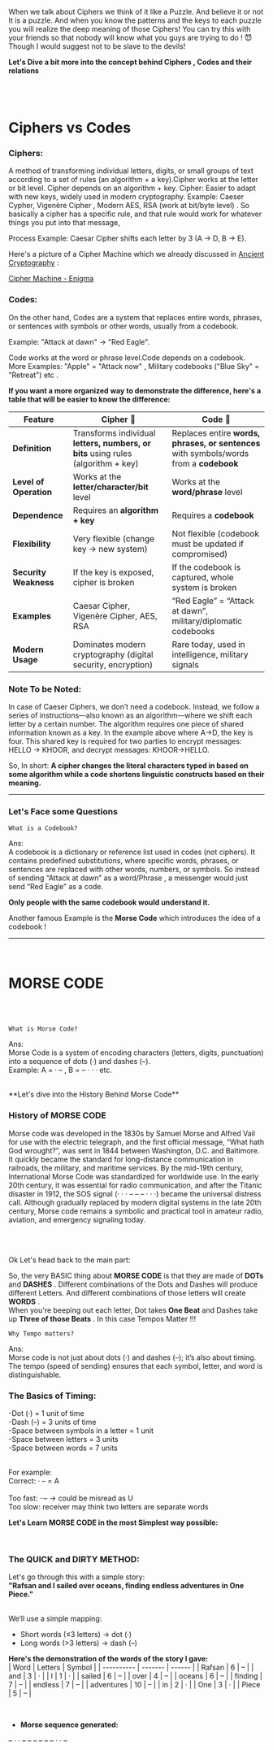 When we talk about Ciphers we think of it like a Puzzle. And believe it or not It is a puzzle. And when you know the patterns and the keys to each puzzle you will realize the deep meaning of those Ciphers! You can try this with your friends so that nobody will know what you guys are trying to do ! 😈 Though I would suggest not to be slave to the devils! 


**Let's Dive a bit more into the concept behind Ciphers , Codes and their relations**

<br>
<br>

# **Ciphers vs Codes**


### **Ciphers:**

A method of transforming individual letters, digits, or small groups of text according to a set of rules (an algorithm + a key).Cipher works at the letter or bit level. Cipher depends on an algorithm + key. Cipher: Easier to adapt with new keys, widely used in modern cryptography. Example: Caeser Cypher, Vigenère Cipher , Modern AES, RSA (work at bit/byte level) . So basically a cipher has a specific rule, and that rule would work for whatever things you put into that message,

Process Example: Caesar Cipher shifts each letter by 3 (A → D, B → E). 

Here's a picture of a Cipher Machine which we already discussed in [Ancient Cryptography](https://github.com/KraKEn-bit/Cryptography/tree/main/Ancient_Cryptography) : 

[Cipher Machine - Enigma](https://github.com/KraKEn-bit/Cryptography/blob/main/Images/Enigma%20Mchine.jpeg?raw=true)

### **Codes:**

On the other hand, Codes are a system that replaces entire words, phrases, or sentences with symbols or other words, usually from a codebook.

Example: "Attack at dawn" → "Red Eagle". 

Code works at the word or phrase level.Code depends on a codebook. More Examples: "Apple" = "Attack now" , Military codebooks ("Blue Sky" = "Retreat") etc .


**If you want a more organized way to demonstrate the difference, here's a table that will be easier to know the difference:**


| Feature              | Cipher 🧩 | Code 📖 |
|----------------------|-----------|---------|
| **Definition**       | Transforms individual **letters, numbers, or bits** using rules (algorithm + key) | Replaces entire **words, phrases, or sentences** with symbols/words from a **codebook** |
| **Level of Operation** | Works at the **letter/character/bit** level | Works at the **word/phrase** level |
| **Dependence**       | Requires an **algorithm + key** | Requires a **codebook** |
| **Flexibility**      | Very flexible (change key → new system) | Not flexible (codebook must be updated if compromised) |
| **Security Weakness** | If the key is exposed, cipher is broken | If the codebook is captured, whole system is broken |
| **Examples**         | Caesar Cipher, Vigenère Cipher, AES, RSA | “Red Eagle” = “Attack at dawn”, military/diplomatic codebooks |
| **Modern Usage**     | Dominates modern cryptography (digital security, encryption) | Rare today, used in intelligence, military signals |


### **Note To be Noted:**

In case of Caeser Ciphers, we don’t need a codebook. Instead, we follow a series of instructions—also known as an algorithm—where we shift each letter by a certain number. The algorithm requires one piece of shared information known as a key. In the example above where A→D, the key is four. This shared key is required for two parties to encrypt messages: HELLO → KHOOR, and decrypt messages: KHOOR→HELLO.

 
So, In short: **A cipher changes the literal characters typed in based on some algorithm while a code shortens linguistic constructs based on their meaning.**

---

### **Let's Face some Questions**

`What is a Codebook?`

Ans:<br>
A codebook is a dictionary or reference list used in codes (not ciphers). It contains predefined substitutions, where specific words, phrases, or sentences are replaced with other words, numbers, or symbols. So instead of sending “Attack at dawn” as a word/Phrase , a messenger would just send “Red Eagle” as a code.

**Only people with the same codebook would understand it.** 

Another famous Example is the **Morse Code** which introduces the idea of a codebook ! 

---


<br>

# **MORSE CODE**

<br>
<br>

`What is Morse Code?`

Ans:<br>
Morse Code is a system of encoding characters (letters, digits, punctuation) into a sequence of dots (·) and dashes (–).<br> 
Example:  A = · – , B = – · · ·  etc.

<br>
**Let's dive into the History Behind Morse Code**

### **History of MORSE CODE**

Morse code was developed in the 1830s by Samuel Morse and Alfred Vail for use with the electric telegraph, and the first official message, “What hath God wrought?”, was sent in 1844 between Washington, D.C. and Baltimore. It quickly became the standard for long-distance communication in railroads, the military, and maritime services. By the mid-19th century, International Morse Code was standardized for worldwide use. In the early 20th century, it was essential for radio communication, and after the Titanic disaster in 1912, the SOS signal (· · · – – – · · ·) became the universal distress call. Although gradually replaced by modern digital systems in the late 20th century, Morse code remains a symbolic and practical tool in amateur radio, aviation, and emergency signaling today.

<br>
<br>

Ok Let's head back to the main part:

So, the very BASIC thing about **MORSE CODE** is that they are made of **DOTs** and **DASHES** . Different combinations of the Dots and Dashes will produce different Letters. And different combinations of those letters will create **WORDS** .<br>
When you're beeping out each letter, Dot takes **One Beat** and Dashes take up **Three of those Beats** . In this case Tempos Matter !!!

`Why Tempo matters?`

Ans:<br>
Morse code is not just about dots (·) and dashes (–); it’s also about timing. The tempo (speed of sending) ensures that each symbol, letter, and word is distinguishable.

### **The Basics of Timing:**

  -Dot (·) = 1 unit of time<br>
  -Dash (–) = 3 units of time<br>
  -Space between symbols in a letter = 1 unit<br>
  -Space between letters = 3 units<br>
  -Space between words = 7 units<br>

<br>
For example:<br> 
Correct: · – = A <br>
<br>
Too fast: ··– → could be misread as U<br>
Too slow: receiver may think two letters are separate words

<br>

**Let's Learn MORSE CODE in the most Simplest way possible:**<br>

<br>

### **The QUICK and DIRTY METHOD:** 

Let's go through this with a simple story: <br>
**"Rafsan and I sailed over oceans, finding endless adventures in One Piece."**

<br>
We’ll use a simple mapping:<br>

 - Short words (≤3 letters) → dot (·)<br>
 - Long words (>3 letters) → dash (–)

**Here's the demonstration of the words of the story I gave:**
<br>
| Word       | Letters | Symbol |
| ---------- | ------- | ------ |
| Rafsan     | 6       | –      |
| and        | 3       | ·      |
| I          | 1       | ·      |
| sailed     | 6       | –      |
| over       | 4       | –      |
| oceans     | 6       | –      |
| finding    | 7       | –      |
| endless    | 7       | –      |
| adventures | 10      | –      |
| in         | 2       | ·      |
| One        | 3       | ·      |
| Piece      | 5       | –      |

<br>

- **Morse sequence generated:**

– · · – – – – – – · · –

